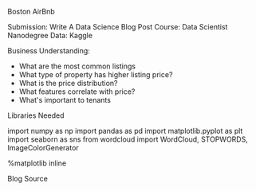 Boston AirBnb

Submission: Write A Data Science Blog Post
Course: Data Scientist Nanodegree
Data: Kaggle

Business Understanding:

- What are the most common listings
- What type of property has higher listing price?
- What is the price distribution?
- What features correlate with price?
- What's important to tenants

Libraries Needed

import numpy as np
import pandas as pd
import matplotlib.pyplot as plt
import seaborn as sns
from wordcloud import WordCloud, STOPWORDS, ImageColorGenerator

%matplotlib inline


Blog Source


